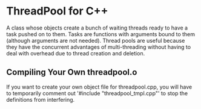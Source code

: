 # ThreadPool for C++

A class whose objects create a bunch of waiting threads ready to have a task pushed on to them. Tasks are functions with arguments bound to them (although arguments are not needed). Thread pools are useful because they have the concurrent advantages of multi-threading without having to deal with overhead due to thread creation and deletion.

## Compiling Your Own threadpool.o

If you want to create your own object file for threadpool.cpp, you will have to temporarily comment out '#include "threadpool_tmpl.cpp"' to stop the definitions from interfering.